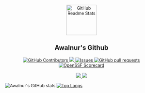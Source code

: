 <p align="center">
 <img width="100px" src="https://res.cloudinary.com/anuraghazra/image/upload/v1594908242/logo_ccswme.svg" align="center" alt="GitHub Readme Stats" />
 <h2 align="center">Awalnur's Github</h2>
<!--  <p align="center">Get dynamically generated GitHub stats on your READMEs!</p> -->
</p>
  <p align="center">
    <a href="https://github.com/awalnur/github-readme-stats/graphs/contributors">
      <img alt="GitHub Contributors" src="https://img.shields.io/github/contributors/awalnur/github-readme-stats" />
    </a>
    <a href="https://codecov.io/gh/awalnur/github-readme-stats">
      <img src="https://codecov.io/gh/anuraghazra/github-readme-stats/branch/master/graph/badge.svg" />
    </a>
    <a href="https://github.com/awalnur/github-readme-stats/issues">
      <img alt="Issues" src="https://img.shields.io/github/issues/awalnur/github-readme-stats?color=0088ff" />
    </a>
    <a href="https://github.com/awalnur/github-readme-stats/pulls">
      <img alt="GitHub pull requests" src="https://img.shields.io/github/issues-pr/awalnur/github-readme-stats?color=0088ff" />
    </a>
    <a href="https://securityscorecards.dev/viewer/?uri=github.com/awalnur/github-readme-stats">
      <img alt="OpenSSF Scorecard" src="https://api.securityscorecards.dev/projects/github.com/awalnur/github-readme-stats/badge" />
    </a>
    <br />
    <br />
    <a href="https://a.paddle.com/v2/click/16413/119403?link=1227">
      <img src="https://img.shields.io/badge/Supported%20by-VSCode%20Power%20User%20%E2%86%92-gray.svg?colorA=655BE1&colorB=4F44D6&style=for-the-badge"/>
    </a>
    <a href="https://a.paddle.com/v2/click/16413/119403?link=2345">
      <img src="https://img.shields.io/badge/Supported%20by-Node%20Cli.com%20%E2%86%92-gray.svg?colorA=61c265&colorB=4CAF50&style=for-the-badge"/>
    </a>
  </p>
  <p align="center">
    
  ![Awalnur's GitHub stats](https://github-readme-stats.vercel.app/api?username=awalnur&show_icons=true&theme=radical)
  [![Top Langs](https://github-readme-stats.vercel.app/api/top-langs/?username=awalnur)](https://github.com/anuraghazra/github-readme-stats)
  
  </p>
</p>
